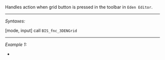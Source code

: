 Handles action when grid button is pressed in the toolbar in `Eden Editor`.


---
*Syntaxes:*

[mode, input] call `BIS_fnc_3DENGrid`

---
*Example 1:*

-